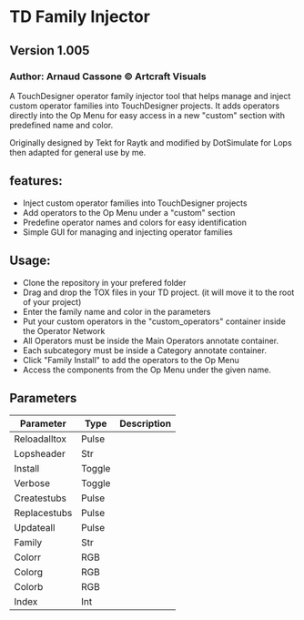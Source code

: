 ﻿# TD Family Injector
## Version 1.005
### Author: Arnaud Cassone © Artcraft Visuals
A TouchDesigner operator family injector tool that helps manage and inject custom operator families into TouchDesigner projects.
It adds operators directly into the Op Menu for easy access in a new "custom" section with predefined name and color.

Originally designed by Tekt for Raytk and modified by DotSimulate for Lops then adapted for general use by me.

## features:
- Inject custom operator families into TouchDesigner projects
- Add operators to the Op Menu under a "custom" section
- Predefine operator names and colors for easy identification
- Simple GUI for managing and injecting operator families

## Usage:
- Clone the repository in your prefered folder
- Drag and drop the TOX files in your TD project. (it will move it to the root of your project)
- Enter the family name and color in the parameters
- Put your custom operators in the "custom_operators" container inside the Operator Network
- All Operators must be inside the Main Operators annotate container.
- Each subcategory must be inside a Category annotate container.
- Click "Family Install" to add the operators to the Op Menu
- Access the components from the Op Menu under the given name.

## Parameters
| Parameter | Type | Description |
|----------------------|------|---------------------------------|
|Reloadalltox|Pulse||
|Lopsheader|Str||
|Install|Toggle||
|Verbose|Toggle||
|Createstubs|Pulse||
|Replacestubs|Pulse||
|Updateall|Pulse||
|Family|Str||
|Colorr|RGB||
|Colorg|RGB||
|Colorb|RGB||
|Index|Int||